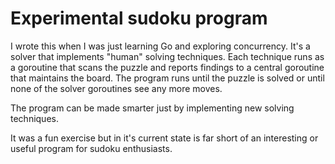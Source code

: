 # Experimental sudoku program

I wrote this when I was just learning Go and exploring concurrency.
It's a solver that implements "human" solving techniques.  Each technique
runs as a goroutine that scans the puzzle and reports findings to a central
goroutine that maintains the board.  The program runs until the puzzle is
solved or until none of the solver goroutines see any more moves.

The program can be made smarter just by implementing new solving techniques.

It was a fun exercise but in it's current state is far short of an interesting
or useful program for sudoku enthusiasts.
